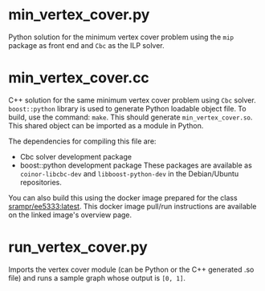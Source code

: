 # min_vertex_cover.py
Python solution for the minimum vertex cover problem using the `mip` package as front end and `Cbc` as the ILP solver.

# min_vertex_cover.cc
C++ solution for the same minimum vertex cover problem using `Cbc` solver. `boost::python` library is used to generate Python loadable object file.
To build, use the command: `make`. This should generate `min_vertex_cover.so`. This shared object can be imported as a module in Python.

The dependencies for compiling this file are:
- Cbc solver development package
- boost::python development package
These packages are available as `coinor-libcbc-dev` and `libboost-python-dev` in the Debian/Ubuntu repositories.

You can also build this using the docker image prepared for the class [srampr/ee5333:latest](https://hub.docker.com/r/srampr/ee5333). This docker image pull/run instructions are available on the linked image's overview page.

# run_vertex_cover.py

Imports the vertex cover module (can be Python or the C++ generated .so file) and runs a sample graph whose output is `[0, 1]`.
